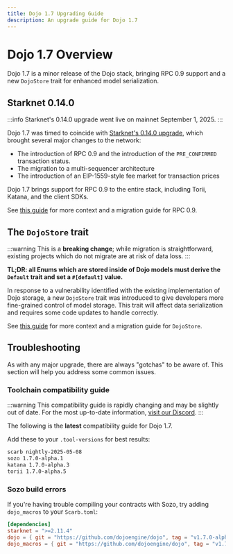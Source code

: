 ```yaml
---
title: Dojo 1.7 Upgrading Guide
description: An upgrade guide for Dojo 1.7
---
```


# Dojo 1.7 Overview

Dojo 1.7 is a minor release of the Dojo stack, bringing RPC 0.9 support and a new `DojoStore` trait for enhanced model serialization.

## Starknet 0.14.0
:::info
Starknet's 0.14.0 upgrade went live on mainnet September 1, 2025.
:::

Dojo 1.7 was timed to coincide with [Starknet's 0.14.0 upgrade](https://governance.starknet.io/voting-proposals/9), which brought several major changes to the network:

- The introduction of RPC 0.9 and the introduction of the `PRE_CONFIRMED` transaction status.
- The migration to a multi-sequencer architecture
- The introduction of an EIP-1559-style fee market for transaction prices


Dojo 1.7 brings support for RPC 0.9 to the entire stack, including Torii, Katana, and the client SDKs.

See [this guide](https://hackmd.io/8ILy9nLgTmaEJ98mrtPP3A) for more context and a migration guide for RPC 0.9.

## The `DojoStore` trait
:::warning
This is a **breaking change**; while migration is straightforward, existing projects which do not migrate are at risk of data loss.
:::

**TL;DR: all Enums which are stored inside of Dojo models must derive the `Default` trait and set a `#[default]` value.**

In response to a vulnerability identified with the existing implementation of Dojo storage, a new `DojoStore` trait was introduced to give developers more fine-grained control of model storage.
This trait will affect data serialization and requires some code updates to handle correctly.

See [this guide](https://hackmd.io/@remyb/HyKHqDqull) for more context and a migration guide for `DojoStore`.

## Troubleshooting

As with any major upgrade, there are always "gotchas" to be aware of.
This section will help you address some common issues.

### Toolchain compatibility guide

:::warning
This compatibility guide is rapidly changing and may be slightly out of date.
For the most up-to-date information, [visit our Discord](https://discord.gg/dojoengine).
:::

The following is the **latest** compatibility guide for Dojo 1.7.

Add these to your `.tool-versions` for best results:

```txt
scarb nightly-2025-05-08
sozo 1.7.0-alpha.1
katana 1.7.0-alpha.3
torii 1.7.0-alpha.5
```

### Sozo build errors

If you're having trouble compiling your contracts with Sozo, try adding `dojo_macros` to your `Scarb.toml`:

```toml
[dependencies]
starknet = ">=2.11.4"
dojo = { git = "https://github.com/dojoengine/dojo", tag = "v1.7.0-alpha.1" }
dojo_macros = { git = "https://github.com/dojoengine/dojo", tag = "v1.7.0-alpha.1" } # Add this
```
